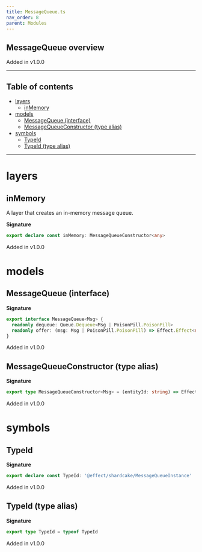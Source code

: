 ```yaml
---
title: MessageQueue.ts
nav_order: 8
parent: Modules
---
```


## MessageQueue overview

Added in v1.0.0

---

<h2 class="text-delta">Table of contents</h2>

- [layers](#layers)
  - [inMemory](#inmemory)
- [models](#models)
  - [MessageQueue (interface)](#messagequeue-interface)
  - [MessageQueueConstructor (type alias)](#messagequeueconstructor-type-alias)
- [symbols](#symbols)
  - [TypeId](#typeid)
  - [TypeId (type alias)](#typeid-type-alias)

---

# layers

## inMemory

A layer that creates an in-memory message queue.

**Signature**

```ts
export declare const inMemory: MessageQueueConstructor<any>
```

Added in v1.0.0

# models

## MessageQueue (interface)

**Signature**

```ts
export interface MessageQueue<Msg> {
  readonly dequeue: Queue.Dequeue<Msg | PoisonPill.PoisonPill>
  readonly offer: (msg: Msg | PoisonPill.PoisonPill) => Effect.Effect<never, never, void>
}
```

Added in v1.0.0

## MessageQueueConstructor (type alias)

**Signature**

```ts
export type MessageQueueConstructor<Msg> = (entityId: string) => Effect.Effect<Scope.Scope, never, MessageQueue<Msg>>
```

Added in v1.0.0

# symbols

## TypeId

**Signature**

```ts
export declare const TypeId: '@effect/shardcake/MessageQueueInstance'
```

Added in v1.0.0

## TypeId (type alias)

**Signature**

```ts
export type TypeId = typeof TypeId
```

Added in v1.0.0
